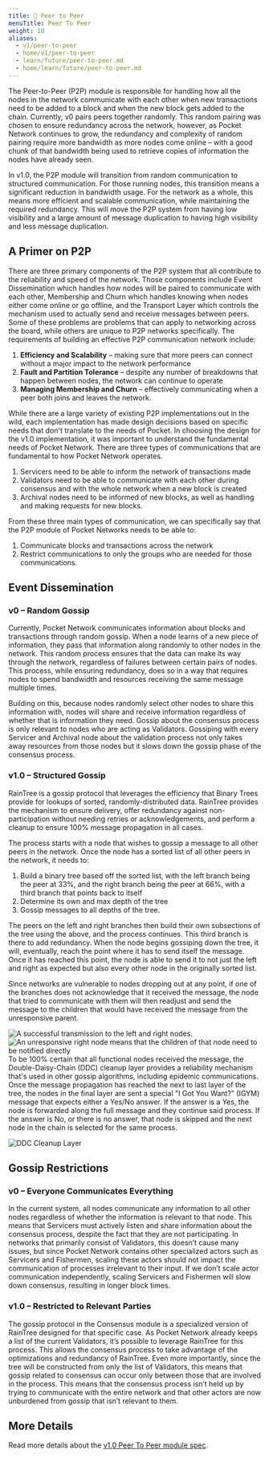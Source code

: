 ```yaml
---
title: 💬 Peer to Peer
menuTitle: Peer To Peer
weight: 10
aliases:
  - v1/peer-to-peer
  - home/v1/peer-to-peer
  - learn/future/peer-to-peer.md
  - home/learn/future/peer-to-peer.md
---
```



The Peer-to-Peer (P2P) module is responsible for handling how all the nodes in the network communicate with each other when new transactions need to be added to a block and when the new block gets added to the chain. Currently, v0 pairs peers together randomly. This random pairing was chosen to ensure redundancy across the network, however, as Pocket Network continues to grow, the redundancy and complexity of random pairing require more bandwidth as more nodes come online – with a good chunk of that bandwidth being used to retrieve copies of information the nodes have already seen.

In v1.0, the P2P module will transition from random communication to structured communication. For those running nodes, this transition means a significant reduction in bandwidth usage. For the network as a whole, this means more efficient and scalable communication, while maintaining the required redundancy. This will move the P2P system from having low visibility and a large amount of message duplication to having high visibility and less message duplication.

## A Primer on P2P <a href="#a-primer-on-p2p" id="a-primer-on-p2p"></a>

There are three primary components of the P2P system that all contribute to the reliability and speed of the network. Those components include Event Dissemination which handles how nodes will be paired to communicate with each other, Membership and Churn which handles knowing when nodes either come online or go offline, and the Transport Layer which controls the mechanism used to actually send and receive messages between peers. Some of these problems are problems that can apply to networking across the board, while others are unique to P2P networks specifically. The requirements of building an effective P2P communication network include:

1. **Efficiency and Scalability** – making sure that more peers can connect without a major impact to the network performance
2. **Fault and Partition Tolerance** – despite any number of breakdowns that happen between nodes, the network can continue to operate
3. **Managing Membership and Churn** – effectively communicating when a peer both joins and leaves the network.

While there are a large variety of existing P2P implementations out in the wild, each implementation has made design decisions based on specific needs that don't translate to the needs of Pocket. In choosing the design for the v1.0 implementation, it was important to understand the fundamental needs of Pocket Network. There are three types of communications that are fundamental to how Pocket Network operates.

1. Servicers need to be able to inform the network of transactions made
2. Validators need to be able to communicate with each other during consensus and with the whole network when a new block is created
3. Archival nodes need to be informed of new blocks, as well as handling and making requests for new blocks.

From these three main types of communication, we can specifically say that the P2P module of Pocket Networks needs to be able to:

1. Communicate blocks and transactions across the network
2. Restrict communications to only the groups who are needed for those communications.

## Event Dissemination

### v0 – Random Gossip

Currently, Pocket Network communicates information about blocks and transactions through random gossip. When a node learns of a new piece of information, they pass that information along randomly to other nodes in the network. This random process ensures that the data can make its way through the network, regardless of failures between certain pairs of nodes. This process, while ensuring redundancy, does so in a way that requires nodes to spend bandwidth and resources receiving the same message multiple times.

Building on this, because nodes randomly select other nodes to share this information with, nodes will share and receive information regardless of whether that is information they need. Gossip about the consensus process is only relevant to nodes who are acting as Validators. Gossiping with every Servicer and Archival node about the validation process not only takes away resources from those nodes but it slows down the gossip phase of the consensus process.

### v1.0 – Structured Gossip

RainTree is a gossip protocol that leverages the efficiency that Binary Trees provide for lookups of sorted, randomly-distributed data. RainTree provides the mechanism to ensure delivery, offer redundancy against non-participation without needing retries or acknowledgements, and perform a cleanup to ensure 100% message propagation in all cases.

The process starts with a node that wishes to gossip a message to all other peers in the network. Once the node has a sorted list of all other peers in the network, it needs to:

1. Build a binary tree based off the sorted list, with the left branch being the peer at 33%, and the right branch being the peer at 66%, with a third branch that points back to itself
2. Determine its own and max depth of the tree
3. Gossip messages to all depths of the tree.

The peers on the left and right branches then build their own subsections of the tree using the above, and the process continues. This third branch is there to add redundancy. When the node begins gossiping down the tree, it will, eventually, reach the point where it has to send itself the message. Once it has reached this point, the node is able to send it to not just the left and right as expected but also every other node in the originally sorted list.

Since networks are vulnerable to nodes dropping out at any point, if one of the branches does not acknowledge that it received the message, the node that tried to communicate with them will then readjust and send the message to the children that would have received the message from the unresponsive parent.

![A successful transmission to the left and right nodes.](/images/good-node-delivery.png)
![An unresponsive right node means that the children of that node need to be notified directly](/images/bad-node-delivery.png)
To be 100% certain that all functional nodes received the message, the Double-Daisy-Chain (DDC) cleanup layer provides a reliability mechanism that's used in other gossip algorithms, including epidemic communications. Once the message propagation has reached the next to last layer of the tree, the nodes in the final layer are sent a special "I Got You Want?" (IGYM) message that expects either a Yes/No answer. If the answer is a Yes, the node is forwarded along the full message and they continue said process. If the answer is No, or there is no answer, that node is skipped and the next node in the chain is selected for the same process.

![DDC Cleanup Layer](/images/ddc.png)
## Gossip Restrictions

### v0 – Everyone Communicates Everything

In the current system, all nodes communicate any information to all other nodes regardless of whether the information is relevant to that node. This means that Servicers must actively listen and share information about the consensus process, despite the fact that they are not participating. In networks that primarily consist of Validators, this doesn’t cause many issues, but since Pocket Network contains other specialized actors such as Servicers and Fishermen, scaling these actors should not impact the communication of processes irrelevant to their input. If we don’t scale actor communication independently, scaling Servicers and Fishermen will slow down consensus, resulting in longer block times.

### v1.0 – Restricted to Relevant Parties

The gossip protocol in the Consensus module is a specialized version of RainTree designed for that specific case. As Pocket Network already keeps a list of the current Validators, it’s possible to leverage RainTree for this process. This allows the consensus process to take advantage of the optimizations and redundancy of RainTree. Even more importantly, since the tree will be constructed from only the list of Validators, this means that gossip related to consensus can occur only between those that are involved in the process. This means that the consensus process isn’t held up by trying to communicate with the entire network and that other actors are now unburdened from gossip that isn’t relevant to them.

## More Details

Read more details about the [v1.0 Peer To Peer module spec](https://docs.pokt.network/v1/p2p).
